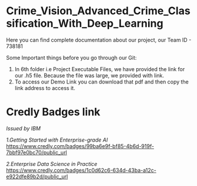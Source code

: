 # Crime_Vision_Advanced_Crime_Classification_With_Deep_Learning
Here you can find complete documentation about our project, our Team ID - 738181

Some Important things before you go through our Git:
1. In 6th folder i.e Project Executable Files, we have provided the link for our .h5 file. Because the file was large, we provided with link.
2. To access our Demo Link you can download that pdf and then copy the link address to access it.

# Credly Badges link

*Issued by IBM*

*1.Getting Started with Enterprise-grade AI*
https://www.credly.com/badges/99ba6e9f-bf85-4b6d-919f-7bbf97e0bc70/public_url


*2.Enterprise Data Science in Practice*
https://www.credly.com/badges/1c0d62c6-634d-43ba-a12c-e922dfe89b2d/public_url
